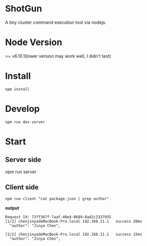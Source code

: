 # ShotGun

A tiny cluster command execution tool via nodejs.

# Node Version
 \>=  v6.10.1(lower version may work well, I didn't test)
# Install
```
npm install
```

# Develop
```
npm run dev-server
```

# Start

## Server side
npm run server

## Client side
```
npm run client "cat package.json | grep author"
```
**output**

```
Request Id: 72ff367f-7aaf-40e4-8689-8ad2c2337935
[1/2] chenjinyadeMacBook-Pro.local 192.168.11.1   success 20ms
  "author": "Jinya Chen",

[2/2] chenjinyadeMacBook-Pro.local 192.168.11.1   success 15ms
  "author": "Jinya Chen",
```

